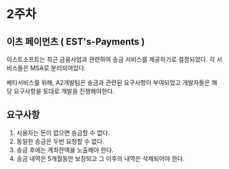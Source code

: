 # 2주차 
## 이츠 페이먼츠 ( EST's-Payments )
이스트소프트는 최근 금융사업과 관련하여 송금 서비스를 제공하기로 결정되었다. 각 서비스들은 MSA로 분리되어있다. 
<br> 

베타서비스를 위해, A2개발팀은 송금과 관련된 요구사항이 부여되었고 개발자들은 해당 요구사항을 토대로 개발을 진행해야한다. 

## 요구사항 
1. 사용자는 돈이 없으면 송금할 수 없다.
2. 동일한 송금은 두번 요청할 수 없다.
3. 송금 후에는 계좌잔액을 노출해야 한다.
4. 송금 내역은 5개월동안 보장되고 그 이후의 내역은 삭제되어야 한다.



